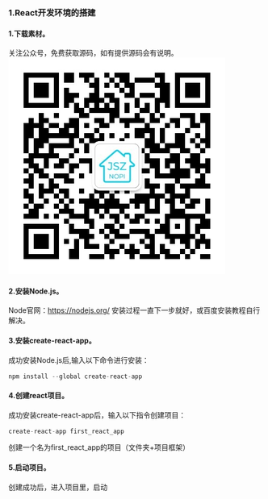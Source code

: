 ### 1.React开发环境的搭建
#### 1.下载素材。
关注公众号，免费获取源码，如有提供源码会有说明。
![title](https://raw.githubusercontent.com/JSZNopi/JSZImage/master/gitnote/2019/10/30/WXCODE-1572446034519.jpeg)

#### 2.安装Node.js。
Node官网：https://nodejs.org/
安装过程一直下一步就好，或百度安装教程自行解决。

#### 3.安装create-react-app。
成功安装Node.js后,输入以下命令进行安装：
```java
npm install --global create-react-app
```

#### 4.创建react项目。
成功安装create-react-app后，输入以下指令创建项目：
```java
create-react-app first_react_app
```
创建一个名为first_react_app的项目（文件夹+项目框架）

#### 5.启动项目。
创建成功后，进入项目里，启动